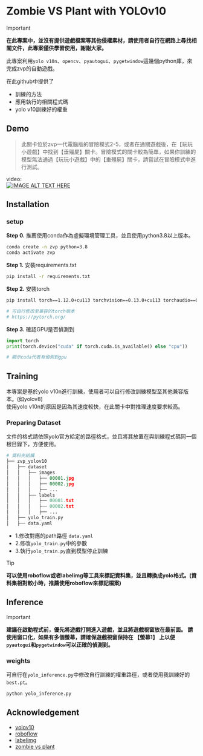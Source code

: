 # Zombie VS Plant with YOLOv10

> [!IMPORTANT]  
> **在此專案中，並沒有提供遊戲檔案等其他侵權素材，請使用者自行在網路上尋找相關文件，此專案僅供學習使用，謝謝大家。**

此專案利用```yolo v10n```、```opencv```、```pyautogui```、```pygetwindow```這幾個python庫，來完成zvp的自動遊戲。

在此github中提供了
* 訓練的方法
* 應用執行的相關程式碼
* yolo v10訓練好的權重

## Demo
> 此關卡位於zvp一代電腦版的冒險模式2-5，或者在通關遊戲後，在【玩玩小遊戲】中找到【垂殭屍】關卡。冒險模式的關卡較為簡單，如果你訓練的模型無法通過【玩玩小遊戲】中的【垂殭屍】關卡，請嘗試在冒險模式中進行測試。

video:  
[![IMAGE ALT TEXT HERE](http://img.youtube.com/vi/9QPceNWJzYY/0.jpg)](https://youtu.be/9QPceNWJzYY)

## Installation
### setup
**Step 0.** 推薦使用conda作為虛擬環境管理工具，並且使用python3.8以上版本。  
```bash
conda create -n zvp python=3.8
conda activate zvp
```

**Step 1.** 安裝requirements.txt
```bash
pip install -r requirements.txt
```

**Step 2.** 安裝torch
```bash
pip install torch==1.12.0+cu113 torchvision==0.13.0+cu113 torchaudio==0.12.0 --extra-index-url https://download.pytorch.org/whl/cu113

# 可自行修改至兼容的torch版本
# https://pytorch.org/
```

**Step 3.** 確認GPU是否偵測到
```python
import torch 
print(torch.device("cuda" if torch.cuda.is_available() else "cpu"))

# 顯示cuda代表有偵測到gpu
```

## Training
本專案是基於yolo v10n進行訓練，使用者可以自行修改訓練模型至其他兼容版本。(如yolov8)  
使用yolo v10n的原因是因為其速度較快，在此關卡中對推理速度要求較高。  

### Preparing Dataset
文件的格式請依照yolo官方給定的路徑格式，並且將其放置在與訓練程式碼同一個根目錄下，方便使用。

```python
# 資料夾結構
├── zvp_yolov10
│   ├── dataset
│   │   ├── images
│   │   │   ├── 00001.jpg
│   │   │   ├── 00002.jpg
│   │   │   ├── ...
│   │   ├── labels
│   │   │   ├── 00001.txt
│   │   │   ├── 00002.txt
│   │   │   ├── ...
│   ├── yolo_train.py
│   ├── data.yaml
```
* 1.修改對應的path路徑 ```data.yaml```
* 2.修改```yolo_train.py```中的參數
* 3.執行```yolo_train.py```直到模型停止訓練

> [!TIP]  
> **可以使用roboflow或者labelimg等工具來標記資料集，並且轉換成yolo格式。(資料集相對較小時，推薦使用roboflow來標記檔案)**



## Inference
> [!IMPORTANT]  
> **建議在啟動程式前，優先將遊戲打開進入遊戲，並且將遊戲視窗放在最前面。**
> **請使用窗口化，如果有多個螢幕，請確保遊戲視窗保持在 【螢幕1】 上以便```pyautogui```和```pygetwindow```可以正確的偵測到。**

### weights
可自行在```yolo_inference.py```中修改自行訓練的權重路徑，或者使用我訓練好的```best.pt```。
```bash
python yolo_inference.py
```

## Acknowledgement
* [yolov10](https://docs.ultralytics.com/models/yolov10/)
* [roboflow](https://app.roboflow.com/)
* [labelimg](https://github.com/HumanSignal/labelImg)
* [zombie vs plant](https://ggheart999.blogspot.com/2018/08/megapcslgplants-vs-zombies.html)